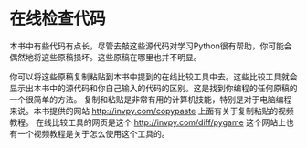 # 在线检查代码

本书中有些代码有点长，尽管去敲这些源代码对学习Python很有帮助，你可能会偶然地将这些原稿损坏。这些原稿在哪里也并不明显。

你可以将这些原稿复制粘贴到本书中提到的在线比较工具中去。这些比较工具就会显示出本书中的源代码和你自己输入的代码的区别。这是找到你编程的任何原稿的一个很简单的方法。
复制和粘贴是非常有用的计算机技能，特别是对于电脑编程来说。本书提供的网站 http://invpy.com/copypaste 上面有关于复制粘贴的视频教程。
在线比较工具的网页是这个 http://invpy.com/diff/pygame 这个网站上也有一个视频教程是关于怎么使用这个工具的。